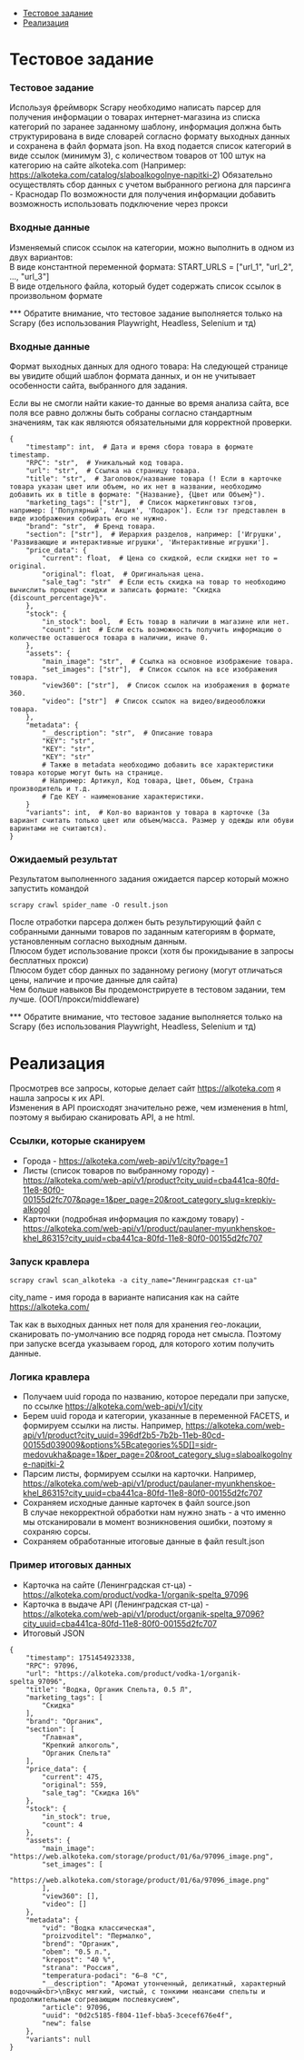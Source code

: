 - [Тестовое задание](#тестовое-задание)
- [Реализация](#реализация)

# Тестовое задание 

### Тестовое задание 
Используя фреймворк Scrapy необходимо написать парсер для получения информации о товарах интернет-магазина из списка категорий по заранее заданному шаблону, информация должна быть структурирована в виде словарей согласно формату выходных данных и сохранена в файл формата json.
На вход подается список категорий в виде ссылок (минимум 3), с количеством товаров от 100 штук на категорию
на сайте alkoteka.com (Например: https://alkoteka.com/catalog/slaboalkogolnye-napitki-2)
Обязательно осуществлять сбор данных с учетом выбранного региона для парсинга - Краснодар
По возможности для получения информации добавить возможность использовать подключение через прокси
### Входные данные
Изменяемый список ссылок на категории, можно выполнить в одном из двух вариантов:
<br>В виде константной переменной формата: START_URLS = ["url_1", "url_2", ..., "url_3"]
<br>В виде отдельного файла, который будет содержать список ссылок в произвольном формате

*** Обратите внимание, что тестовое задание выполняется только на Scrapy (без использования  Playwright, Headless, Selenium и тд)
### Входные данные
Формат выходных данных для одного товара:
На следующей странице вы увидите  общий шаблон формата данных, и он не учитывает особенности сайта, выбранного для задания. 

Если вы не смогли найти какие-то данные во время анализа сайта, все поля все равно должны быть собраны согласно стандартным значениям, так как являются обязательными для корректной проверки.
```
{
    "timestamp": int,  # Дата и время сбора товара в формате timestamp.
    "RPC": "str",  # Уникальный код товара.
    "url": "str",  # Ссылка на страницу товара.
    "title": "str",  # Заголовок/название товара (! Если в карточке товара указан цвет или объем, но их нет в названии, необходимо добавить их в title в формате: "{Название}, {Цвет или Объем}").
    "marketing_tags": ["str"],  # Список маркетинговых тэгов, например: ['Популярный', 'Акция', 'Подарок']. Если тэг представлен в виде изображения собирать его не нужно.
    "brand": "str",  # Бренд товара.
    "section": ["str"],  # Иерархия разделов, например: ['Игрушки', 'Развивающие и интерактивные игрушки', 'Интерактивные игрушки'].
    "price_data": {
        "current": float,  # Цена со скидкой, если скидки нет то = original.
        "original": float,  # Оригинальная цена.
        "sale_tag": "str"  # Если есть скидка на товар то необходимо вычислить процент скидки и записать формате: "Скидка {discount_percentage}%".
    },
    "stock": {
        "in_stock": bool,  # Есть товар в наличии в магазине или нет.
        "count": int  # Если есть возможность получить информацию о количестве оставшегося товара в наличии, иначе 0.
    },
    "assets": {
        "main_image": "str",  # Ссылка на основное изображение товара.
        "set_images": ["str"],  # Список ссылок на все изображения товара.
        "view360": ["str"],  # Список ссылок на изображения в формате 360.
        "video": ["str"]  # Список ссылок на видео/видеообложки товара.
    },
    "metadata": {
        "__description": "str",  # Описание товара
        "KEY": "str",
        "KEY": "str",
        "KEY": "str"
        # Также в metadata необходимо добавить все характеристики товара которые могут быть на странице.
        # Например: Артикул, Код товара, Цвет, Объем, Страна производитель и т.д.
        # Где KEY - наименование характеристики.
    }
    "variants": int,  # Кол-во вариантов у товара в карточке (За вариант считать только цвет или объем/масса. Размер у одежды или обуви варинтами не считаются).
}
```
### Ожидаемый результат

Результатом выполненного задания ожидается парсер который можно запустить командой
```
scrapy crawl spider_name -O result.json
```
После отработки парсера должен быть результирующий файл с собранными данными товаров по заданным категориям в формате, установленным согласно выходным данным.
<br>Плюсом будет использование прокси (хотя бы прокидывание в запросы бесплатных прокси)
<br>Плюсом будет сбор данных по заданному региону (могут отличаться цены, наличие и прочие данные для сайта)
<br>Чем больше навыков Вы продемонстрируете в тестовом задании, тем лучше. (ООП/прокси/middleware)

*** Обратите внимание, что тестовое задание выполняется только на Scrapy (без использования  Playwright, Headless, Selenium и тд)
 

# Реализация

Просмотрев все запросы, которые делает сайт https://alkoteka.com я нашла запросы к их API.
<br>Изменения в API происходят значительно реже, чем изменения в html, поэтому я выбираю сканировать API, а не html.

### Ссылки, которые сканируем
* Города - https://alkoteka.com/web-api/v1/city?page=1
* Листы (список товаров по выбранному городу) - https://alkoteka.com/web-api/v1/product?city_uuid=cba441ca-80fd-11e8-80f0-00155d2fc707&page=1&per_page=20&root_category_slug=krepkiy-alkogol
* Карточки (подробная информация по каждому товару) - https://alkoteka.com/web-api/v1/product/paulaner-myunkhenskoe-khel_86315?city_uuid=cba441ca-80fd-11e8-80f0-00155d2fc707

### Запуск кравлера
```
scrapy crawl scan_alkoteka -a city_name="Ленинградская ст-ца"
```
city_name - имя города в варианте написания как на сайте https://alkoteka.com/

Так как в выходных данных нет поля для хранения гео-локации, сканировать по-умолчанию все подряд города нет смысла.
Поэтому при запуске всегда указываем город, для которого хотим получить данные.

### Логика кравлера
* Получаем uuid города по названию, которое передали при запуске, по ссылке https://alkoteka.com/web-api/v1/city
* Берем uuid города и категории, указанные в переменной FACETS, и формируем ссылки на листы.
Например, https://alkoteka.com/web-api/v1/product?city_uuid=396df2b5-7b2b-11eb-80cd-00155d039009&options%5Bcategories%5D[]=sidr-medovukha&page=1&per_page=20&root_category_slug=slaboalkogolnye-napitki-2
* Парсим листы, формируем ссылки на карточки.
Например, https://alkoteka.com/web-api/v1/product/paulaner-myunkhenskoe-khel_86315?city_uuid=cba441ca-80fd-11e8-80f0-00155d2fc707
* Сохраняем исходные данные карточек в файл source.json
<br>В случае некорректной обработки нам нужно знать - а что именно мы отсканировали в момент возникновения ошибки, поэтому я сохраняю сорсы. 
* Сохраняем обработанные итоговые данные в файл result.json

### Пример итоговых данных
* Карточка на сайте (Ленинградская ст-ца) - https://alkoteka.com/product/vodka-1/organik-spelta_97096
* Карточка в выдаче API (Ленинградская ст-ца) - https://alkoteka.com/web-api/v1/product/organik-spelta_97096?city_uuid=cba441ca-80fd-11e8-80f0-00155d2fc707
* Итоговый JSON
```
{
    "timestamp": 1751454923338,
    "RPC": 97096,
    "url": "https://alkoteka.com/product/vodka-1/organik-spelta_97096",
    "title": "Водка, Органик Спельта, 0.5 Л",
    "marketing_tags": [
        "Скидка"
    ],
    "brand": "Органик",
    "section": [
        "Главная",
        "Крепкий алкоголь",
        "Органик Спельта"
    ],
    "price_data": {
        "current": 475,
        "original": 559,
        "sale_tag": "Скидка 16%"
    },
    "stock": {
        "in_stock": true,
        "count": 4
    },
    "assets": {
        "main_image": "https://web.alkoteka.com/storage/product/01/6a/97096_image.png",
        "set_images": [
            "https://web.alkoteka.com/storage/product/01/6a/97096_image.png"
        ],
        "view360": [],
        "video": []
    },
    "metadata": {
        "vid": "Водка классическая",
        "proizvoditel": "Пермалко",
        "brend": "Органик",
        "obem": "0.5 л.",
        "krepost": "40 %",
        "strana": "Россия",
        "temperatura-podaci": "6–8 °C",
        "__description": "Аромат утонченный, деликатный, характерный водочный<br>\nВкус мягкий, чистый, с тонкими нюансами спельты и продолжительным согревающим послевкусием",
        "article": 97096,
        "uuid": "0d2c5185-f804-11ef-bba5-3cecef676e4f",
        "new": false
    },
    "variants": null
}
```
  

